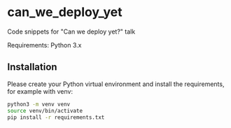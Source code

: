 # can_we_deploy_yet
Code snippets for "Can we deploy yet?" talk

Requirements: Python 3.x

## Installation

Please create your Python virtual environment and install the requirements, for example with venv:

```bash
python3 -m venv venv
source venv/bin/activate
pip install -r requirements.txt
```
